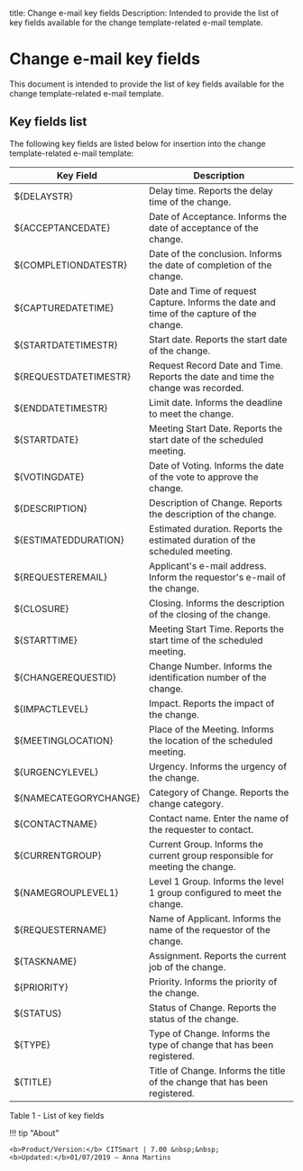 title: Change e-mail key fields
Description: Intended to provide the list of key fields available for the change template-related e-mail template.
# Change e-mail key fields

This document is intended to provide the list of key fields available for the
change template-related e-mail template.

Key fields list
-------------------

The following key fields are listed below for insertion into the change
template-related e-mail template:

| Key Field             | Description                                                                                      |
|-----------------------|--------------------------------------------------------------------------------------------------|
| ${DELAYSTR}           | Delay time. Reports the delay time of the change.                             |
| ${ACCEPTANCEDATE}     | Date of Acceptance. Informs the date of acceptance of the change.                         |
| ${COMPLETIONDATESTR}  | Date of the conclusion. Informs the date of completion of the change.         |
| ${CAPTUREDATETIME}    | Date and Time of request Capture. Informs the date and time of the capture of the change. |
| ${STARTDATETIMESTR}   | Start date. Reports the start date of the change.                                         |
| ${REQUESTDATETIMESTR} | Request Record Date and Time. Reports the date and time the change was recorded.          |
| ${ENDDATETIMESTR}     | Limit date. Informs the deadline to meet the change.                                  |
| ${STARTDATE}          | Meeting Start Date. Reports the start date of the scheduled meeting.                              |
| ${VOTINGDATE}         | Date of Voting. Informs the date of the vote to approve the change.                       |
| ${DESCRIPTION}        | Description of Change. Reports the description of the change.                     |
| ${ESTIMATEDDURATION}  | Estimated duration. Reports the estimated duration of the scheduled meeting.                      |
| ${REQUESTEREMAIL}     | Applicant's e-mail address. Inform the requestor's e-mail of the change.                  |
| ${CLOSURE}            | Closing. Informs the description of the closing of the change.                            |
| ${STARTTIME}          | Meeting Start Time. Reports the start time of the scheduled meeting.                              |
| ${CHANGEREQUESTID}    | Change Number. Informs the identification number of the change.                   |
| ${IMPACTLEVEL}        | Impact. Reports the impact of the change.                                                 |
| ${MEETINGLOCATION}    | Place of the Meeting. Informs the location of the scheduled meeting.                              |
| ${URGENCYLEVEL}       | Urgency. Informs the urgency of the change.                                           |
| ${NAMECATEGORYCHANGE} | Category of Change. Reports the change category.                                          |
| ${CONTACTNAME}        | Contact name. Enter the name of the requester to contact.                                         |
| ${CURRENTGROUP}       | Current Group. Informs the current group responsible for meeting the change.          |
| ${NAMEGROUPLEVEL1}    | Level 1 Group. Informs the level 1 group configured to meet the change.                   |
| ${REQUESTERNAME}      | Name of Applicant. Informs the name of the requestor of the change.                       |
| ${TASKNAME}           | Assignment. Reports the current job of the change.                                        |
| ${PRIORITY}           | Priority. Informs the priority of the change.                                             |
| ${STATUS}             | Status of Change. Reports the status of the change.                                       |
| ${TYPE}               | Type of Change. Informs the type of change that has been registered.          |
| ${TITLE}              | Title of Change. Informs the title of the change that has been registered.                |

Table 1 - List of key fields

!!! tip "About"

    <b>Product/Version:</b> CITSmart | 7.00 &nbsp;&nbsp;
    <b>Updated:</b>01/07/2019 – Anna Martins
